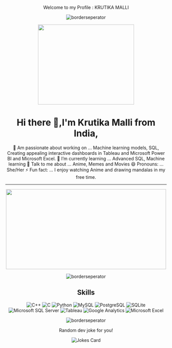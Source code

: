 
<p align="center"> Welcome to my Profile : KRUTIKA MALLI</p>
<div align="center" width="50">

![borderseperator](https://user-images.githubusercontent.com/129833043/229762059-5fa9f02a-c108-4861-a016-c085235a3708.gif)

<img src ="https://user-images.githubusercontent.com/129833043/229767240-05e181b8-7856-49d9-a974-b94b2a429b06.gif" width="300" height="250"/>


 <h1 align="center"> Hi there 👋,I'm Krutika Malli from India,</h1>

 🔭 Am passionate about working on ... Machine learning models, SQL, Creating appealing interactive dashboards in Tableau and Microsoft Power BI and Microsoft Excel.
  🌱 I’m currently learning ... Advanced SQL, Machine learning
  💬 Talk to me about ... Anime, Memes and Movies
  😄 Pronouns: ... She/Her
  ⚡ Fun fact: ... I enjoy watching Anime and drawing mandalas in my free time.
<hr></hr>
<img src="https://user-images.githubusercontent.com/129833043/229730612-1ecf7942-526e-4bec-8ec0-03acc8f953b1.gif" width="500" height="250"/>


![borderseperator](https://user-images.githubusercontent.com/129833043/229751316-39b2c14e-d9af-424b-ae34-f93354603b20.gif)

## Skills 

![C++](https://img.shields.io/badge/C%2B%2B-00599C?style=for-the-badge&logo=c%2B%2B&logoColor=white)
![C](https://img.shields.io/badge/C-00599C?style=for-the-badge&logo=c&logoColor=white)
![Python](https://img.shields.io/badge/Python-14354C?style=for-the-badge&logo=python&logoColor=white)
![MySQL](https://img.shields.io/badge/MySQL-00000F?style=for-the-badge&logo=mysql&logoColor=white)
![PostgreSQL](https://img.shields.io/badge/PostgreSQL-316192?style=for-the-badge&logo=postgresql&logoColor=white)
![SQLite](https://img.shields.io/badge/SQLite-07405E?style=for-the-badge&logo=sqlite&logoColor=white)
![Microsoft SQL Server](https://img.shields.io/badge/Microsoft_SQL_Server-CC2927?style=for-the-badge&logo=microsoft-sql-server&logoColor=white)
![Tableau](https://img.shields.io/badge/Tableau-E97627?style=for-the-badge&logo=Tableau&logoColor=white)
![Google Analytics](https://img.shields.io/badge/Google%20Analytics-E37400?style=for-the-badge&logo=google%20analytics&logoColor=white)
![Microsoft Excel](https://img.shields.io/badge/Microsoft_Excel-217346?style=for-the-badge&logo=microsoft-excel&logoColor=white)




![borderseperator](https://user-images.githubusercontent.com/129833043/229751316-39b2c14e-d9af-424b-ae34-f93354603b20.gif)

Random dev joke for you!
<!-- HTML -->
<img src="https://readme-jokes.vercel.app/api" alt="Jokes Card" />
